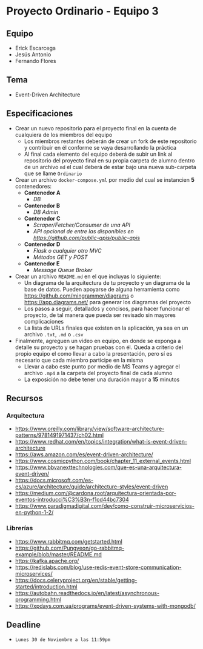 # Proyecto Ordinario - Equipo 3

## Equipo

* Erick Escarcega
* Jesús Antonio
* Fernando Flores

## Tema

* Event-Driven Architecture

## Especificaciones

* Crear un nuevo repositorio para el proyecto final en la cuenta de cualquiera de los miembros del equipo
  * Los miembros restantes deberán de crear un fork de este repositorio y contribuir en él conforme se vaya desarrollando la práctica
  * Al final cada elemento del equipo deberá de subir un link al repositorio del proyecto final en su propia carpeta de alumno dentro de un archivo `md` el cual deberá de estar bajo una nueva sub-carpeta que se llame `Ordinario`
* Crear un archivo `docker-compose.yml` por medio del cual se instancien **5** contenedores:
  * **Contenedor A**
    * _DB_
  * **Contenedor B**
    * _DB Admin_
  * **Contenedor C**
    * _Scraper/Fetcher/Consumer de una API_
    * _API opcional de entre las disponibles en <https://github.com/public-apis/public-apis>_
  * **Contenedor D**
    * _Flask o cualquier otro MVC_
    * _Métodos GET y POST_
  * **Contenedor E**
    * _Message Queue Broker_
* Crear un archivo `README.md` en el que incluyas lo siguiente:
  * Un diagrama de la arquitectura de tu proyecto y un diagrama de la base de datos. Pueden apoyarse de alguna herramienta como <https://github.com/mingrammer/diagrams> o <https://app.diagrams.net/> para generar los diagramas del proyecto
  * Los pasos a seguir, detallados y concisos, para hacer funcionar el proyecto, de tal manera que pueda ser revisado sin mayores complicaciones
  * La lista de URLs finales que existen en la aplicación, ya sea en un archivo `.txt`, `.md` o `.csv`
* Finalmente, agreguen un video en equipo, en donde se exponga a detalle su proyecto y se hagan pruebas con él. Queda a criterio del propio equipo el como llevar a cabo la presentación, pero sí es necesario que cada miembro participe en la misma
  * Llevar a cabo este punto por medio de MS Teams y agregar el archivo `.mp4` a la carpeta del proyecto final de cada alumno
  * La exposición no debe tener una duración mayor a **15** minutos

## Recursos

### Arquitectura

* <https://www.oreilly.com/library/view/software-architecture-patterns/9781491971437/ch02.html>
* <https://www.redhat.com/en/topics/integration/what-is-event-driven-architecture>
* <https://aws.amazon.com/es/event-driven-architecture/>
* <https://www.cosmicpython.com/book/chapter_11_external_events.html>
* <https://www.bbvanexttechnologies.com/que-es-una-arquitectura-event-driven/>
* <https://docs.microsoft.com/es-es/azure/architecture/guide/architecture-styles/event-driven>
* <https://medium.com/@cardona.root/arquitectura-orientada-por-eventos-introducci%C3%B3n-f1cd44bc7304>
* <https://www.paradigmadigital.com/dev/como-construir-microservicios-en-python-1-2/>

### Librerías

* <https://www.rabbitmq.com/getstarted.html>
* <https://github.com/Pungyeon/go-rabbitmq-example/blob/master/README.md>
* <https://kafka.apache.org/>
* <https://redislabs.com/blog/use-redis-event-store-communication-microservices/>
* <https://docs.celeryproject.org/en/stable/getting-started/introduction.html>
* <https://autobahn.readthedocs.io/en/latest/asynchronous-programming.html>
* <https://xpdays.com.ua/programs/event-driven-systems-with-mongodb/>

## Deadline

* `Lunes 30 de Noviembre a las 11:59pm`
